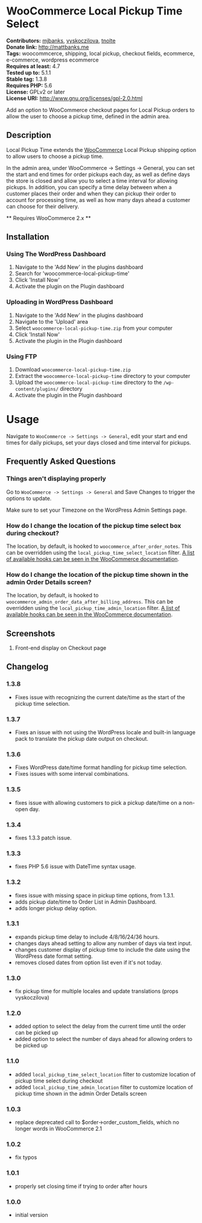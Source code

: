 # WooCommerce Local Pickup Time Select #
**Contributors:** [mjbanks](https://profiles.wordpress.org/mjbanks), [vyskoczilova](https://profiles.wordpress.org/vyskoczilova), [tnolte](https://profiles.wordpress.org/tnolte)  
**Donate link:** http://mattbanks.me  
**Tags:** woocommcerce, shipping, local pickup, checkout fields, ecommerce, e-commerce, wordpress ecommerce  
**Requires at least:** 4.7  
**Tested up to:** 5.1.1  
**Stable tag:** 1.3.8  
**Requires PHP:** 5.6  
**License:** GPLv2 or later  
**License URI:** http://www.gnu.org/licenses/gpl-2.0.html  

Add an option to WooCommerce checkout pages for Local Pickup orders to allow the user to choose a pickup time, defined in the admin area.

## Description ##

Local Pickup Time extends the [WooCommerce](http://wordpress.org/plugins/woocommerce/) Local Pickup shipping option to allow users to choose a pickup time.

In the admin area, under WooCommerce -> Settings -> General, you can set the start and end times for order pickups each day, as well as define days the store is closed and allow you to select a time interval for allowing pickups. In addition, you can specify a time delay between when a customer places their order and when they can pickup their order to account for processing time, as well as how many days ahead a customer can choose for their delivery.

** Requires WooCommerce 2.x **

## Installation ##

### Using The WordPress Dashboard ###

1. Navigate to the 'Add New' in the plugins dashboard
2. Search for 'woocommerce-local-pickup-time'
3. Click 'Install Now'
4. Activate the plugin on the Plugin dashboard

### Uploading in WordPress Dashboard ###

1. Navigate to the 'Add New' in the plugins dashboard
2. Navigate to the 'Upload' area
3. Select `woocommerce-local-pickup-time.zip` from your computer
4. Click 'Install Now'
5. Activate the plugin in the Plugin dashboard

### Using FTP ###

1. Download `woocommerce-local-pickup-time.zip`
2. Extract the `woocommerce-local-pickup-time` directory to your computer
3. Upload the `woocommerce-local-pickup-time` directory to the `/wp-content/plugins/` directory
4. Activate the plugin in the Plugin dashboard

# Usage #

Navigate to `WooCommerce -> Settings -> General`, edit your start and end times for daily pickups, set your days closed and time interval for pickups.

## Frequently Asked Questions ##

### Things aren't displaying properly ###

Go to `WooCommerce -> Settings -> General` and Save Changes to trigger the options to update.

Make sure to set your Timezone on the WordPress Admin Settings page.

### How do I change the location of the pickup time select box during checkout? ###

The location, by default, is hooked to `woocommerce_after_order_notes`. This can be overridden using the `local_pickup_time_select_location` filter. [A list of available hooks can be seen in the WooCommerce documentation](http://docs.woothemes.com/document/hooks/).

### How do I change the location of the pickup time shown in the admin Order Details screen? ###

The location, by default, is hooked to `woocommerce_admin_order_data_after_billing_address`. This can be overridden using the `local_pickup_time_admin_location` filter. [A list of available hooks can be seen in the WooCommerce documentation](http://docs.woothemes.com/document/hooks/).

## Screenshots ##

1. Front-end display on Checkout page

## Changelog ##

### 1.3.8 ###
* Fixes issue with recognizing the current date/time as the start of the pickup time selection.

### 1.3.7 ###
* Fixes an issue with not using the WordPress locale and built-in language pack to translate the pickup date output on checkout.

### 1.3.6 ###
* Fixes WordPress date/time format handling for pickup time selection.
* Fixes issues with some interval combinations.

### 1.3.5 ###
* fixes issue with allowing customers to pick a pickup date/time on a non-open day.

### 1.3.4 ###
* fixes 1.3.3 patch issue.

### 1.3.3 ###
* fixes PHP 5.6 issue with DateTime syntax usage.

### 1.3.2 ###
* fixes issue with missing space in pickup time options, from 1.3.1.
* adds pickup date/time to Order List in Admin Dashboard.
* adds longer pickup delay option.

### 1.3.1 ###
* expands pickup time delay to include 4/8/16/24/36 hours.
* changes days ahead setting to allow any number of days via text input.
* changes customer display of pickup time to include the date using the WordPress date format setting.
* removes closed dates from option list even if it's not today.

### 1.3.0 ###
* fix pickup time for multiple locales and update translations (props vyskoczilova)

### 1.2.0 ###
* added option to select the delay from the current time until the order can be picked up
* added option to select the number of days ahead for allowing orders to be picked up

### 1.1.0 ###
* added `local_pickup_time_select_location` filter to customize location of pickup time select during checkout
* added `local_pickup_time_admin_location` filter to customize location of pickup time shown in the admin Order Details screen

### 1.0.3 ###
* replace deprecated call to $order->order_custom_fields, which no longer words in WooCommerce 2.1

### 1.0.2 ###
* fix typos

### 1.0.1 ###
* properly set closing time if trying to order after hours

### 1.0.0 ###
* initial version
